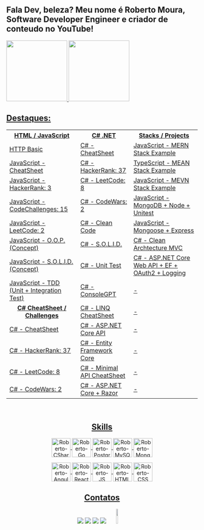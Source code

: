 ## Fala Dev, beleza? Meu nome é Roberto Moura, Software Developer Engineer e criador de conteudo no YouTube!
<div style="display: flex" align="center">
  <a href="https://github.com/robert1802">
    <img height="160em"
      src="https://github-readme-stats.vercel.app/api?username=robert1802&show_icons=true&theme=prussian&include_all_commits=true&count_private=true" />
    <img height="160em"
      src="https://github-readme-stats.vercel.app/api/top-langs/?username=robert1802&layout=compact&langs_count=7&theme=prussian" />
</div>


<h2>Destaques:</h2>
<table align="center">
  <tr>
    <th>
      HTML / JavaScript
    </th>
    <th>
      C# .NET
    </th>
    <th>
      Stacks / Projects
    </th>
  </tr>
  <tr>
    <td><a href="https://github.com/Robert1802/HTTP-Basics">HTTP Basic</td>
    <td><a href="https://github.com/Robert1802/CSharp-CheatSheet">C# - CheatSheet</td>
    <td><a href="https://github.com/Robert1802/mern-stack-example">JavaScript - MERN Stack Example</td>
  </tr>
  <tr>
    <td><a href="https://github.com/Robert1802/JavaScript-CheatSheet">JavaScript - CheatSheet</td>
    <td><a href="https://github.com/Robert1802/HackerRank">C# - HackerRank: 37</td>
    <td><a href="https://github.com/Robert1802/MEAN-TS">TypeScript - MEAN Stack Example</td>
  </tr>
  <tr>
    <td><a href="https://github.com/Robert1802/HackerRank-JavaScript">JavaScript - HackerRank: 3</td>
    <td><a href="https://github.com/Robert1802/LeetCode-CSharp">C# - LeetCode: 8</td>
    <td><a href="https://github.com/Robert1802/MEVN-JS">JavaScript - MEVN Stack Example</td>
  </tr>
  <tr>
    <td><a href="https://github.com/Robert1802/JavaScript-CodeChallenges">JavaScript - CodeChallenges: 15</td>
    <td><a href="https://github.com/Robert1802/CodeWars">C# - CodeWars: 2</td>
    <td><a href="https://github.com/Robert1802/PluralSight-MongoDB-With-NodeJs">JavaScript - MongoDB + Node + Unitest</td>
  </tr>
  <tr>
    <td><a href="https://github.com/Robert1802/LeetCode-JavaScript">JavaScript - LeetCode: 2</td>
    <td><a href="https://github.com/Robert1802/PluralSight-Clean-Code">C# - Clean Code</td>
    <td><a href="https://github.com/Robert1802/Mongoose-Express">JavaScript - Mongoose + Express</td>
  </tr>
    <tr>
    <td><a href="https://github.com/Robert1802/JavaScript-OOP">JavaScript - O.O.P. (Concept)</td>
    <td><a href="https://github.com/Robert1802/CSharp-SOLID/tree/master">C# - S.O.L.I.D.</td>
    <td><a href="https://github.com/Robert1802/CleanArchMvc">C# - Clean Archtecture MVC</td>
  </tr>
  <tr>
    <td><a href="https://github.com/Robert1802/JavaScript-SOLID">JavaScript - S.O.L.I.D. (Concept)</td>
    <td><a href="https://github.com/Robert1802/PluralSight-Unit-Test-In-CSharp">C# - Unit Test</td>
    <td><a href="https://github.com/Robert1802/WebAPICourseProject">C# - ASP.NET Core Web API + EF + OAuth2 + Logging</td>
  </tr>
  <tr>
    <td><a href="https://github.com/Robert1802/JavaScript-Test-Driven-Development">JavaScript - TDD (Unit + Integration Test)</td>
    <td><a href="https://github.com/Robert1802/ConsoleGPT">C# - ConsoleGPT</td>
    <td>-</td>
  <tr>
    <td align="center"><b>C# CheatSheet / Challenges</b></td>
    <td><a href="https://github.com/Robert1802/LinqCheatSheet">C# - LINQ CheatSheet</td>
    <td>-</td>
  </tr>
  <tr>
    <td><a href="https://github.com/Robert1802/CSharp-CheatSheet">C# - CheatSheet</td>
    <td><a href="https://github.com/Robert1802/TodoApi">C# - ASP.NET Core API</td>
    <td>-</td>
  </tr>
  <tr>
    <td><a href="https://github.com/Robert1802/HackerRank">C# - HackerRank: 37</td>
    <td><a href="https://github.com/Robert1802/EfCoreAcademy">C# - Entity Framework Core</td>
    <td>-</td>
  </tr>
  <tr>
    <td><a href="https://github.com/Robert1802/LeetCode-CSharp">C# - LeetCode: 8</td>
    <td><a href="https://github.com/Robert1802/MinimalAPICheatSheet">C# - Minimal API CheatSheet</td>
    <td>-</td>
  </tr>
  <tr>
    <td><a href="https://github.com/Robert1802/CodeWars">C# - CodeWars: 2</td>
    <td><a href="https://github.com/Robert1802/RazorPagesMovie">C# - ASP.NET Core + Razor</td>
    <td>-</td>
  </tr>
</table>
</table>
  
<div align="center" style="display: inline_block"><br>

  <h2>Skills</h2>
  <img align="center" alt="Roberto-CSharp" height="50" width="50"
    src="https://cdn.jsdelivr.net/gh/devicons/devicon/icons/csharp/csharp-original.svg" />
  <img align="center" alt="Roberto-Go" height="50" width="50"
    src="https://cdn.jsdelivr.net/gh/devicons/devicon/icons/go/go-original-wordmark.svg" />
  <img align="center" alt="Roberto-PostgreSQL" height="50" width="50" 
    src="https://cdn.jsdelivr.net/gh/devicons/devicon/icons/postgresql/postgresql-original.svg" />
  <img align="center" alt="Roberto-MySQL" height="50" width="50"
    src="https://cdn.jsdelivr.net/gh/devicons/devicon/icons/mysql/mysql-original.svg" />
  <img align="center" alt="Roberto-MongoDB" height="50" width="50"
    src="https://cdn.jsdelivr.net/gh/devicons/devicon/icons/mongodb/mongodb-original-wordmark.svg" />

  <img align="center" alt="Roberto-Angular" height="50" width="50"
    src="https://cdn.jsdelivr.net/gh/devicons/devicon/icons/angularjs/angularjs-original.svg">
  <img align="center" alt="Roberto-React" height="50" width="50"
    src="https://cdn.jsdelivr.net/gh/devicons/devicon/icons/react/react-original.svg">
  <img align="center" alt="Roberto-JS" height="50" width="50"
    src="https://cdn.jsdelivr.net/gh/devicons/devicon/icons/javascript/javascript-original.svg">
  <img align="center" alt="Roberto-HTML" height="50" width="50"
    src="https://cdn.jsdelivr.net/gh/devicons/devicon/icons/html5/html5-original.svg">
  <img align="center" alt="Roberto-CSS" height="50" width="50"
    src="https://cdn.jsdelivr.net/gh/devicons/devicon/icons/css3/css3-original.svg">

  ##


  <h2>Contatos</h2>
  <div align="center">
    <a href="https://www.youtube.com/channel/UCcvT-PkQSkPdZ-uSmNAdA6Q" target="_blank"><img
        src="https://img.shields.io/badge/YouTube-FF0000?style=for-the-badge&logo=youtube&logoColor=white"
        target="_blank"></a>
    <a href="https://www.instagram.com/dev.robert/" target="_blank"><img
        src="https://img.shields.io/badge/-Instagram-%23E4405F?style=for-the-badge&logo=instagram&logoColor=white"
        target="_blank"></a>
    <a href="mailto:roblm_@hotmail.com"><img
        src="https://img.shields.io/badge/-Gmail-%23333?style=for-the-badge&logo=gmail&logoColor=white"
        target="_blank"></a>
    <a href="https://www.linkedin.com/in/roberto-moura-3473206a/" target="_blank"><img
        src="https://img.shields.io/badge/-LinkedIn-%230077B5?style=for-the-badge&logo=linkedin&logoColor=white"
        target="_blank"></a>
    <img height="10%" width="10%" class="animated-gif"
      src="https://github.com/SP-XD/SP-XD/blob/main/images/dino_rounded.gif?raw=true">
  </div>
